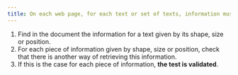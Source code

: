 ```yaml
---
title: On each web page, for each text or set of texts, information must not be conveyed solely [by shape, size or location](#indication-conveyed-by-shape-size-or-location). Is this rule respected?
---
```


1. Find in the document the information for a text given by its shape, size or position.
2. For each piece of information given by shape, size or position, check that there is another way of retrieving this information.
3. If this is the case for each piece of information, **the test is validated**.
